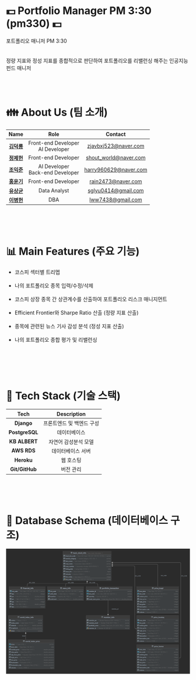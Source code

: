 # :dollar: Portfolio Manager PM 3:30 (pm330) :dollar:
포트폴리오 매니저 PM 3:30<br />
<br />
<br />
정량 지표와 정성 지표를 종합적으로 판단하여 포트폴리오를 리밸런싱 해주는 인공지능 펀드 매니저<br />
<br />
<br />
<br />
# :family: About Us (팀 소개) 
|  **Name**  |                **Role**                |      **Contact**      |
|:----------:|:--------------------------------------:|:---------------------:|
| **[김덕룡](https://github.com/zjavbxj523)** | Front-end Developer<br/>AI Developer |  zjavbxj523@naver.com |
| **[정제헌](https://github.com/jeheonee)** | Front-end Developer | shout_world@naver.com |
| **[조익준](https://github.com/harry7435)** | AI Developer<br/>Back-end Developer | harry960629@naver.com |
| **[홍윤기](https://github.com/rain2473)** | Front-end Developer |   rain2473@naver.com  |
| **[유상균](https://github.com/WMD-spec)** |     Data Analyst    |  sglyu0414@gmail.com  |
| **[이병헌](https://github.com/ByeongHeonLee)** |         DBA         |   lww7438@gmail.com   |
<br />
<br />
<br />

# :bar_chart: Main Features (주요 기능) 
- 코스피 섹터별 트리멥<br /><br />
- 나의 포트폴리오 종목 입력/수정/삭제<br /><br />
- 코스피 상장 종목 간 상관계수를 산출하여 포트폴리오 리스크 매니지먼트<br /><br />
- Efficient Frontier와 Sharpe Ratio 산출 (정량 지표 산출)<br /><br />
- 종목에 관련된 뉴스 기사 감성 분석 (정성 지표 산출)<br /><br />
- 나의 포트폴리오 종합 평가 및 리밸런싱<br /><br />
<br />
<br />
<br />

# :wrench: Tech Stack (기술 스택) 
|    **Tech**    |      **Description**      |
|:--------------:|:-------------------------:|
|   **Django**   | 프론트엔드 및 백엔드 구성 |
| **PostgreSQL** |        데이터베이스       |
|  **KB ALBERT** |    자연어 감성분석 모델   |
|   **AWS RDS**  |      데이터베이스 서버       |
|   **Heroku**   |         웹 호스팅         |
| **Git/GitHub** |         버전 관리         |
<br />
<br />
<br />

# :triangular_ruler: Database Schema (데이터베이스 구조) 
![Screenshot](Schema.png)
